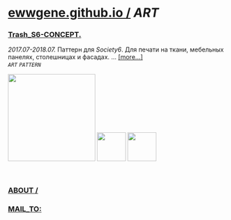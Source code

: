 ﻿# [ewwgene.github.io /](https://ewwgene.github.io/) _ART_ 
### [Trash_S6-CONCEPT.](https://ewwgene.github.io/Trash_S6-CONCEPT)
_2017.07-2018.07._
Паттерн для _Society6_. Для печати на ткани, мебельных панелях, столешницах и фасадах. ... [[more...]](https://ewwgene.github.io/Trash_S6-CONCEPT/#text) <br>
_`ART`_ _`PATTERN`_ 

<a href="https://ewwgene.github.io/Trash_S6-CONCEPT/#000"><img src="https://ewwgene.github.io/Trash_S6-CONCEPT/000.jpg" height="200"></a> <a href="https://ewwgene.github.io/Trash_S6-CONCEPT/#405"><img src="https://ewwgene.github.io/Trash_S6-CONCEPT/405.jpg" height="66"></a> <a href="https://ewwgene.github.io/Trash_S6-CONCEPT/#407"><img src="https://ewwgene.github.io/Trash_S6-CONCEPT/407.jpg" height="66"></a> 

<br> 

### [ABOUT /](https://ewwgene.github.io/ABOUT)
### [MAIL_TO:](mailto:r0cam@me.com)